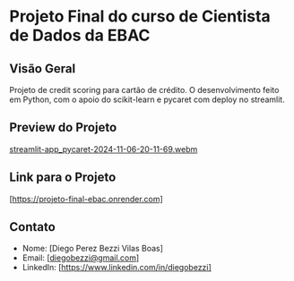 # Projeto Final do curso de Cientista de Dados da EBAC

## Visão Geral
Projeto de credit scoring para cartão de crédito. O desenvolvimento feito em Python, com o apoio do scikit-learn e pycaret com deploy no streamlit.

## Preview do Projeto
[streamlit-app_pycaret-2024-11-06-20-11-69.webm](https://github.com/user-attachments/assets/5fd3cc93-e662-4506-a1f3-446c0a329009)

## Link para o Projeto
[https://projeto-final-ebac.onrender.com]

## Contato
- Nome: [Diego Perez Bezzi Vilas Boas]
- Email: [diegobezzi@gmail.com]
- LinkedIn: [https://www.linkedin.com/in/diegobezzi]
